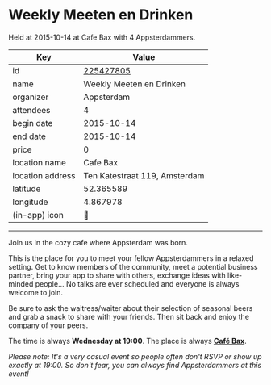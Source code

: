 # Weekly Meeten en Drinken
Held at 2015-10-14 at Cafe Bax with 4 Appsterdammers.
        
|Key|Value
|---|---|
|id|[225427805](https://www.meetup.com/appsterdam/events/225427805/)|
|name|Weekly Meeten en Drinken|
|organizer|Appsterdam|
|attendees|4|
|begin date|2015-10-14|
|end date|2015-10-14|
|price|0|
|location name|Cafe Bax|
|location address|Ten Katestraat 119, Amsterdam|
|latitude|52.365589|
|longitude|4.867978|
|(in-app) icon|🍺|

---

Join us in the cozy cafe where Appsterdam was born.

This is the place for you to meet your fellow Appsterdammers in a relaxed setting. Get to know members of the community, meet a potential business partner, bring your app to share with others, exchange ideas with like-minded people... No talks are ever scheduled and everyone is always welcome to join.

Be sure to ask the waitress/waiter about their selection of seasonal beers and grab a snack to share with your friends. Then sit back and enjoy the company of your peers.

The time is always **Wednesday at 19:00**. The place is always **[Café Bax](http://www.cafebax.nl/)**.

*Please note: It's a very casual event so people often don't RSVP or show up exactly at 19:00. So don't fear, you can *always* find Appsterdammers at this event!*


